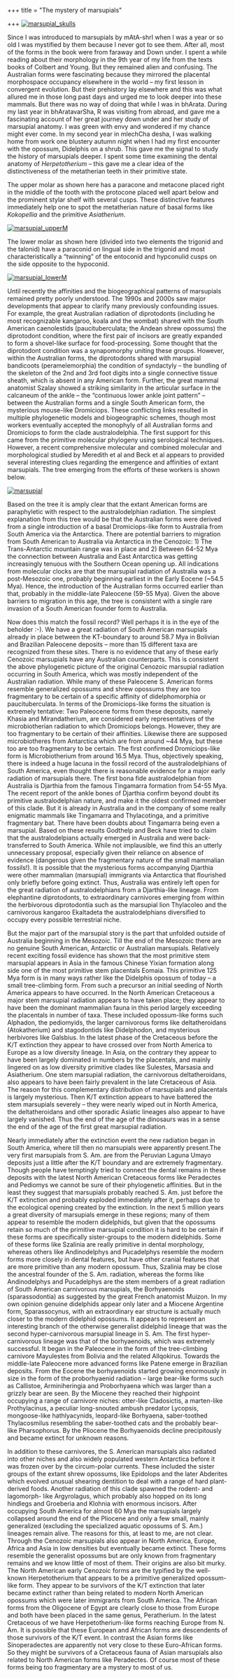 +++
title = "The mystery of marsupials"

+++
[![marsupial\_skulls](https://i0.wp.com/farm4.static.flickr.com/3075/2888697485_c670521c0a_o.jpg)](http://www.flickr.com/photos/24766652@N05/2888697485/ "marsupial_skulls by somasushma, on Flickr")

Since I was introduced to marsupials by mAtA-shrI when I was a year or
so old I was mystified by them because I never got to see them. After
all, most of the forms in the book were from faraway and Down under. I
spent a while reading about their morphology in the 9th year of my life
from the texts books of Colbert and Young. But they remained alien and
confusing. The Australian forms were fascinating because they mirrored
the placental morphospace occupancy elsewhere in the world – my first
lesson in convergent evolution. But their prehistory lay elsewhere and
this was what allured me in those long past days and urged me to look
deeper into these mammals. But there was no way of doing that while I
was in bhArata. During my last year in bhAratavarSha, R was visiting
from abroad, and gave me a fascinating account of her great journey down
under and her study of marsupial anatomy. I was green with envy and
wondered if my chance might ever come. In my second year in mlechCha
desha, I was walking home from work one blustery autumn night when I had
my first encounter with the opossum, Didelphis on a shrub. This gave me
the signal to study the history of marsupials deeper. I spent some time
examining the dental anatomy of *Herpetotherium* – this gave me a clear
idea of the distinctiveness of the metatherian teeth in their primitive
state.

The upper molar as shown here has a paracone and metacone placed right
in the middle of the tooth with the protocone placed well apart below
and the prominent stylar shelf with several cusps. These distinctive
features immediately help one to spot the metatherian nature of basal
forms like *Kokopellia* and the primitive *Asiatherium*.

[![marsupial\_upperM](https://i1.wp.com/farm4.static.flickr.com/3017/2894612052_803905c2f7_o.jpg)](http://www.flickr.com/photos/24766652@N05/2894612052/ "marsupial_upperM by somasushma, on Flickr")

The lower molar as shown here (divided into two elements the trigonid
and the talonid) have a paraconid on lingual side in the trigonid and
most characteristically a “twinning” of the entoconid and hypconulid
cusps on the side opposite to the hypoconid.

[![marsupial\_lowerM](https://i2.wp.com/farm4.static.flickr.com/3021/2895770250_3d4d443d98_o.jpg)](http://www.flickr.com/photos/24766652@N05/2895770250/ "marsupial_lowerM by somasushma, on Flickr")

Until recently the affinities and the biogeographical patterns of
marsupials remained pretty poorly understood. The 1990s and 2000s saw
major developments that appear to clarify many previously confounding
issues. For example, the great Australian radiation of diprotodonts
(including he most recognizable kangaroo, koala and the wombat) shared
with the South American caenolestids (paucituberculata; the Andean shrew
opossums) the diprotodont condition, where the first pair of incisors
are greatly expanded to form a shovel-like surface for food-processing.
Some thought that the diprotodont condition was a synapomorphy uniting
these groups. However, within the Australian forms, the diprotodonts
shared with marsupial bandicoots (peramelemorphia) the condition of
syndactyly – the bundling of the skeleton of the 2nd and 3rd foot digits
into a single connective tissue sheath, which is absent in any American
form. Further, the great mammal anatomist Szalay showed a striking
similarity in the articular surface in the calcaneum of the ankle – the
“continuous lower ankle joint pattern” – between the Australian forms
and a single South American form, the mysterious mouse-like Dromiciops.
These conflicting links resulted in multiple phylogenetic models and
biogeographic schemes, though most workers eventually accepted the
monophyly of all Australian forms and Dromiciops to form the clade
australodelphia. The first support for this came from the primitive
molecular phylogeny using serological techniques. However, a recent
comprehensive molecular and combined molecular and morphological studied
by Meredith et al and Beck et al appears to provided several interesting
clues regarding the emergence and affinities of extant marsupials. The
tree emerging from the efforts of these workers is shown below.

[![marsupial](https://i1.wp.com/farm4.static.flickr.com/3205/2897348663_41f1d47140_b.jpg)](http://www.flickr.com/photos/24766652@N05/2897348663/ "marsupial by somasushma, on Flickr")

Based on the tree it is amply clear that the extant American forms are
paraphyletic with respect to the australodelphian radiation. The
simplest explanation from this tree would be that the Australian forms
were derived from a single introduction of a basal Dromiciops-like form
to Australia from South America via the Antarctica. There are potential
barriers to migration from South American to Australia via Antarctica in
the Cenozoic: 1) The Trans-Antarctic mountain range was in place and 2)
Between 64-52 Mya the connection between Australia and East Antarctica
was getting increasingly tenuous with the Southern Ocean opening up. All
indications from molecular clocks are that the marsupial radiation of
Australia was a post-Mesozoic one, probably beginning earliest in the
Early Eocene (\~54.5 Mya). Hence, the introduction of the Australian
forms occurred earlier than that, probably in the middle-late Paleocene
(59-55 Mya). Given the above barriers to migration in this age, the tree
is consistent with a single rare invasion of a South American founder
form to Australia.

Now does this match the fossil record? Well perhaps it is in the eye of
the beholder :-). We have a great radiation of South American marsupials
already in place between the KT-boundary to around 58.7 Mya in Bolivian
and Brazilian Paleocene deposits – more than 15 different taxa are
recognized from these sites. There is no evidence that any of these
early Cenozoic marsupials have any Australian counterparts. This is
consistent the above phylogenetic picture of the original Cenozoic
marsupial radiation occurring in South America, which was mostly
independent of the Australian radiation. While many of these Paleocene
S. American forms resemble generalized opossums and shrew opossums they
are too fragmentary to be certain of a specific affinity of
didelphomorphia or paucituberculata. In terms of the Dromiciops-like
forms the situation is extremely tentative: Two Paleocene forms from
these deposits, namely Khasia and Mirandatherium, are considered early
representatives of the microbiotherian radiation to which Dromiciops
belongs. However, they are too fragmentary to be certain of their
affinities. Likewise there are supposed microbiotheres from Antarctica
which are from around \~44 Mya, but these too are too fragmentary to be
certain. The first confirmed Dromiciops-like form is Microbiotherium
from around 16.5 Mya. Thus, objectively speaking, there is indeed a huge
lacuna in the fossil record of the australodelphians of South America,
even thought there is reasonable evidence for a major early radiation of
marsupials there. The first bona fide australodelphian from Australia is
Djarthia from the famous Tingamarra formation from 54-55 Mya. The recent
report of the ankle bones of Djarthia confirm beyond doubt its primitive
australodelphian nature, and make it the oldest confirmed member of this
clade. But it is already in Australia and in the company of some really
enigmatic mammals like Tingamarra and Thylacotinga, and a primitive
fragmentary bat. There have been doubts about Tingamarra being even a
marsupial. Based on these results Godthelp and Beck have tried to claim
that the australodelpians actually emerged in Australia and were
back-transferred to South America. While not implausible, we find this
an utterly unnecessary proposal, especially given their reliance on
absence of evidence (dangerous given the fragmentary nature of the small
mammalian fossils\!). It is possible that the mysterious forms
accompanying Djarthia were other mammalian (marsupial) immigrants via
Antarctica that flourished only briefly before going extinct. Thus,
Australia was entirely left open for the great radiation of
australodelphians from a Djarthia-like lineage. From elephantine
diprotodonts, to extraordinary carnivores emerging from within the
herbivorous diprotodontia such as the marsupial lion Thylacoleo and the
carnivorous kangaroo Ekaltadeta the australodelphians diversified to
occupy every possible terrestrial niche.

But the major part of the marsupial story is the part that unfolded
outside of Australia beginning in the Mesozoic. Till the end of the
Mesozoic there are no genuine South American, Antarctic or Australian
marsupials. Relatively recent exciting fossil evidence has shown that
the most primitive stem marsupial appears in Asia in the famous Chinese
Yixian formation along side one of the most primitive stem placentals
Eomaia. This primitive 125 Mya form is in many ways rather like the
Didelphis opossum of today – a small tree-climbing form. From such a
precursor an initial seeding of North America appears to have occurred.
In the North American Cretaceous a major stem marsupial radiation
appears to have taken place; they appear to have been the dominant
mammalian fauna in this period largely exceeding the placentals in
number of taxa. These included opossum-like forms such Alphadon, the
pediomyids, the larger carnivorous forms like deltatheroidans
(Atokatherium) and stagodontids like Didelphodon, and mysterious
herbivores like Galsbius. In the latest phase of the Cretaceous before
the K/T extinction they appear to have crossed over from North America
to Europe as a low diversity lineage. In Asia, on the contrary they
appear to have been largely dominated in numbers by the placentals, and
mainly lingered on as low diversity primitive clades like Sulestes,
Marsasia and Asiatherium. One stem marsupial radiation, the carnivorous
deltatheroidans, also appears to have been fairly prevalent in the late
Cretaceous of Asia. The reason for this complementary distribution of
marsupials and placentals is largely mysterious. Then K/T extinction
appears to have battered the stem marsupials severely – they were nearly
wiped out in North America, the deltatheroidans and other sporadic
Asiatic lineages also appear to have largely vanished. Thus the end of
the age of the dinosaurs was in a sense the end of the age of the first
great marsupial radiation.

Nearly immediately after the extinction event the new radiation began in
South America, where till then no marsupials were apparently present.The
very first marsupials from S. Am. are from the Peruvian Laguna Umayo
deposits just a little after the K/T boundary and are extremely
fragmentary. Though people have temptingly tried to connect the dental
remains in these deposits with the latest North American Cretaceous
forms like Peradectes and Pediomys we cannot be sure of their
phylogenetic affinities. But in the least they suggest that marsupials
probably reached S. Am. just before the K/T extinction and probably
exploded immediately after it, perhaps due to the ecological opening
created by the extinction. In the next 5 million years a great diversity
of marsupials emerge in these regions; many of them appear to resemble
the modern didelphids, but given that the opossums retain so much of the
primitive marsupial condition it is hard to be certain if these forms
are specifically sister-groups to the modern didelphids. Some of these
forms like Szalinia are really primitive in dental morphology, whereas
others like Andinodelphys and Pucadelphys resemble the modern forms more
closely in dental features, but have other cranial features that are
more primitive than any modern opossum. Thus, Szalinia may be close the
ancestral founder of the S. Am. radiation, whereas the forms like
Andinodelphys and Pucadelphys are the stem members of a great radiation
of South American carnivorous marsupials, the Borhyaenoids
(sparassodontia) as suggested by the great French anatomist Muizon. In
my own opinion genuine didelphids appear only later and a Miocene
Argentine form, Sparassocynus, with an extraordinary ear structure is
actually much closer to the modern didelphid opossums. It appears to
represent an interesting branch of the otherwise generalist didelphid
lineage that was the second hyper-carnivorous marsupial lineage in S.
Am. The first hyper-carnivorous lineage was that of the borhyaenoids,
which was extremely successful. It began in the Paleocene in the form of
the tree-climbing carnivore Mayulestes from Bolivia and the related
Allqokirus. Towards the middle-late Paleocene more advanced forms like
Patene emerge in Brazilian deposits. From the Eocene the borhyaenoids
started growing enormously in size in the form of the proborhyaenid
radiation – large bear-like forms such as Callistoe, Arminiheringia and
Proborhyaena which was larger than a grizzly bear are seen. By the
Miocene they reached their highpoint occupying a range of carnivore
niches: otter-like Cladosictis, a marten-like Prothylacinus, a peculiar
long-snouted ambush predator Lycopsis, mongoose-like hathlyacynids,
leopard-like Borhyaena, saber-toothed Thylacosmilus resembling the
saber-toothed cats and the probably bear-like Pharsophorus. By the
Pliocene the Borhyaenoids decline precipitously and became extinct for
unknown reasons.

In addition to these carnivores, the S. American marsupials also
radiated into other niches and also widely populated western Antarctica
before it was frozen over by the circum-polar currents. These included
the sister groups of the extant shrew opossums, like Epidolops and the
later Abderites which evolved unusual shearing dentition to deal with a
range of hard plant-derived foods. Another radiation of this clade
spawned the rodent- and lagomorph- like Argyrolagus, which probably also
hopped on its long hindlegs and Groeberia and Klohnia with enormous
incisors. After occupying South America for almost 60 Mya the marsupials
largely collapsed around the end of the Pliocene and only a few small,
mainly generalized (excluding the specialized aquatic opossums of S.
Am.) lineages remain alive. The reasons for this, at least to me, are
not clear. Through the Cenozoic marsupials also appear in North America,
Europe, Africa and Asia in low densities but eventually became extinct.
These forms resemble the generalist opossums but are only known from
fragmentary remains and we know little of most of them. Their origins
are also bit murky. The North American early Cenozoic forms are the
typified by the well-known Herpetotherium that appears to be a primitive
generalized opossum-like form. They appear to be survivors of the K/T
extinction that later became extinct rather than being related to modern
North American opossums which were later immigrants from South America.
The African forms from the Oligocene of Egypt are clearly close to those
from Europe and both have been placed in the same genus, Peratherium. In
the latest Cretaceous of we have Herpetotherium-like forms reaching
Europe from N. Am. It is possible that these European and African forms
are descendents of those survivors of the K/T event. In contrast the
Asian forms like Sinoperadectes are apparently not very close to these
Euro-African forms. So they might be survivors of a Cretaceous fauna of
Asian marsupials also related to North American forms like Peradectes.
Of course most of these forms being too fragmentary are a mystery to
most of us.
